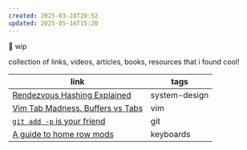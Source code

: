 ```yaml
---
created: 2025-03-28T20:52
updated: 2025-05-16T15:20
---
```

🚧 wip

collection of links, videos, articles, books, resources that i found cool!



| link                                                                                                   | tags          |
| ------------------------------------------------------------------------------------------------------ | ------------- |
| [Rendezvous Hashing Explained](https://randorithms.com/2020/12/26/rendezvous-hashing.html)             | system-design |
| [Vim Tab Madness. Buffers vs Tabs](https://joshldavis.com/2014/04/05/vim-tab-madness-buffers-vs-tabs/) | vim           |
| [`git add -p` is your friend](https://gist.github.com/mattlewissf/9958704)                             | git           |
| [A guide to home row mods](https://precondition.github.io/home-row-mods#scga)                          | keyboards     |
